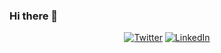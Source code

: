 ### Hi there 👋

<!--
**nathanccarnelos/nathanccarnelos** is a ✨ _special_ ✨ repository because its `README.md` (this file) appears on your GitHub profile.

Here are some ideas to get you started:

- 🔭 I’m currently working on ...
- 🌱 I’m currently learning ...
- 👯 I’m looking to collaborate on ...
- 🤔 I’m looking for help with ...
- 💬 Ask me about ...
- 📫 How to reach me: ...
- 😄 Pronouns: ...
- ⚡ Fun fact: ...
-->

<p align="center">
	<a href="https://twitter.com/nathan_carnelos"><img src="https://img.shields.io/twitter/follow/nathan_carnelos?label=%40nathan_carnelos&style=social" alt="Twitter"></a>
	<a href="https://www.linkedin.com/in/nathan-coutinho-carnelos/"><img src="https://img.shields.io/badge/LinkedIn--_.svg?style=social&logo=linkedin" alt="LinkedIn"></a>
</p>
